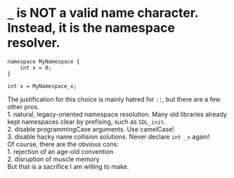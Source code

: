 # `_` is NOT a valid name character. Instead, it is the namespace resolver.

    namespace MyNamespace {
        int x = 0;
    }

    int x = MyNamespace_x;

The justification for this choice is mainly hatred for `::`, but there are a few other pros.<br>
    1. natural, legacy-oriented namespace resolution. Many old libraries already kept namespaces clear by prefixing, such as `SDL_init`.<br>
    2. disable programmingCase arguments. Use camelCase!<br>
    3. disable hacky name collision solutions. Never declare `int _x` again!<br>
Of course, there are the obvious cons:<br>
    1. rejection of an age-old convention<br>
    2. disruption of muscle memory<br>
But <farquaad> that is a sacrifice I am willing to make. </farquaad>

